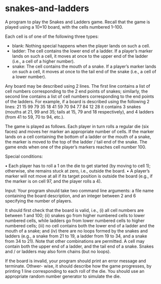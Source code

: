 # snakes-and-ladders
A program to play the Snakes and Ladders game.
Recall that the game is played using a 10×10 board, with the cells numbered 1–100.

Each cell is of one of the following three types:
- blank: Nothing special happens when the player lands on such a cell.
- ladder: The cell contains the lower end of a ladder. If a player’s marker lands on such
a cell, it moves at once to the upper end of the ladder (i.e., a cell of a higher number).
- snake: The cell contains the mouth of a snake. If a player’s marker lands on such a cell, it moves at once to the tail end of the snake (i.e., a cell of a lower number).

Any board may be described using 2 lines. 
The first line contains a list of cell numbers corresponding to the 2 end points of snakes; similarly, the second line contains a list of cell numbers corresponding to the end points of the ladders. 
For example, if a board is described using the following 2 lines:
21 15 99 79 35 18
41 59 70 94 77 84 12 28
it contains 3 snakes (mouths at 21, 99 and 35; tails at 15, 79 and 18 respectively), and 4 ladders (from 41 to 59, 70 to 94, etc.).

The game is played as follows. Each player in turn rolls a regular die (six faces) and moves her marker an appropriate number of cells. If the marker lands on a cell containing the bottom of a ladder or the mouth of a snake, the marker is moved to the top of the ladder / tail end of the snake. The game ends when one of the player’s markers reaches cell number 100.

Special conditions:

• Each player has to roll a 1 on the die to get started (by moving to cell 1); otherwise, she remains stuck at zero, i.e., outside the board.
• A player’s marker will not move at all if its target position is outside the board (e.g., if the marker is on cell 97, and the player rolls a 4).

Input: Your program should take two command line arguments: a file name containing the board description, and an integer between 2 and 6 specifying the number of players.

It should first check that the board is valid, i.e., (i) all cell numbers are between 1 and 100; (ii) snakes go from higher numbered cells to lower numbered cells, while ladders go from lower numbered cells to higher numbered cells; (iii) no cell contains both the lower end of a ladder and the mouth of a snake; and (iv) there are no loops formed by the snakes and ladders (e.g., a snake from 21 to 19, a ladder from 19 to 34, and a snake from 34 to 21). Note that other combinations are permitted. A cell may contain both the upper end of a ladder, and the tail end of a snake. Snakes and / or ladders may also form chains (but no loops).

If the board is invalid, your program should print an error message and terminate. Othwer- wise, it should describe how the game progresses, by printing 1 line corresponding to each roll of the die. You should use an appropriate random number generator to simulate the die.
